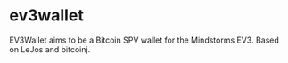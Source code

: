 ev3wallet
=========

EV3Wallet aims to be a Bitcoin SPV wallet for the Mindstorms EV3. Based on LeJos and bitcoinj. 
